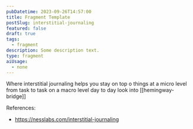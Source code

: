 ```yaml
---
pubDatetime: 2023-09-26T14:57:00
title: Fragment Template
postSlug: interstitial-journaling
featured: false
draft: true
tags:
  - fragment
description: Some description text.
type: fragment
aiUsage:
  - none
---
```


Where interstitial journaling helps you stay on top o things at a micro level from task to task on a macro level day to day look into [[hemingway-bridge]]

References:

- https://nesslabs.com/interstitial-journaling
